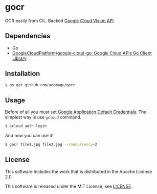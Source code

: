 # gocr

OCR easily from CIL. Backed [Google Cloud Vision API](https://cloud.google.com/vision/).

## Dependencies

- Go
- [GoogleCloudPlatform/google-cloud-go: Google Cloud APIs Go Client Library](https://github.com/GoogleCloudPlatform/google-cloud-go)

## Installation

```bash
$ go get github.com/acomagu/gocr
```

## Usage

Before of all you must set [Google Application Default Credentials](https://developers.google.com/identity/protocols/application-default-credentials). The simplest way is use `gcloud` command.

```bash
$ gcloud auth login
```

And now you can use it!

```bash
$ gocr file1.jpg file2.jpg --concurrency=2
```

## License

This software includes the work that is distributed in the Apache License 2.0.

This software is released under the MIT License, see [LICENSE](https://github.com/acomagu/gocr/blob/master/LICENSE).
